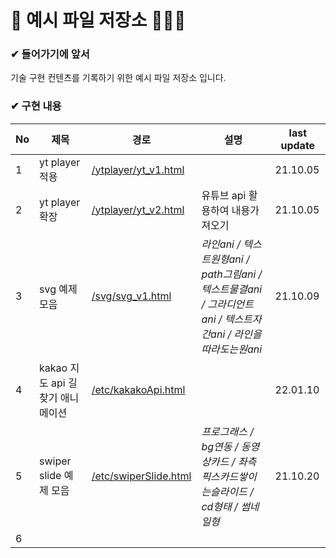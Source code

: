 🍊 예시 파일 저장소 👩🏻‍💻
===========================================

### ✔ 들어가기에 앞서
기술 구현 컨텐츠를 기록하기 위한 예시 파일 저장소 입니다.

### ✔ 구현 내용 
|No|제목|경로|설명|last update|
|---|---|---|---|---|
|1| yt player 적용 | [/ytplayer/yt_v1.html](/ytplayer/yt_v1.html) | | 21.10.05 |
|2| yt player 확장 | [/ytplayer/yt_v2.html](/ytplayer/yt_v2.html) | 유튜브 api 활용하여 내용가져오기 | 21.10.05 |
|3| svg 예제 모음 | [/svg/svg_v1.html](/svg/svg_v1.html) | _라인ani / 텍스트원형ani / path그림ani / 텍스트물결ani / 그라디언트ani / 텍스트자간ani / 라인을따라도는원ani_ | 21.10.09 |
|4| kakao 지도 api 길찾기 애니메이션 | [/etc/kakakoApi.html](/etc/kakakoApi.html) | | 22.01.10 |
|5| swiper slide 예제 모음 | [/etc/swiperSlide.html](/etc/swiperSlide.html) | _프로그래스 / bg연동 / 동영상카드 / 좌측픽스카드쌓이는슬라이드 / cd형태 / 썸네일형_ | 21.10.20 |
|6|
